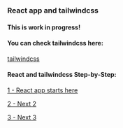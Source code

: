 ### React app and tailwindcss

#### This is work in progress!

#### You can check tailwindcss here:
[tailwindcss](https://tailwindcss.com)

#### React and tailwindcss Step-by-Step:

[1 - React app starts here ](../../tree/1b4f8781731c5a7c7436e7f9344792373e6f7c6b/)

[2 - Next 2 ](../../tree//)

[3 - Next 3 ](../../tree//)


